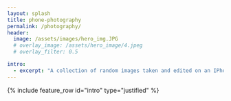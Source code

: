 ```yaml
---
layout: splash
title: phone-photography
permalink: /photography/
header:
  image: /assets/images/hero_img.JPG
  # overlay_image: /assets/hero_image/4.jpeg
  # overlay_filter: 0.5

intro:
  - excerpt: "A collection of random images taken and edited on an IPhone. These images reflect the different visuals that capture my attention and continue to change over the years."
---
```


{% include feature_row id="intro" type="justified" %}
